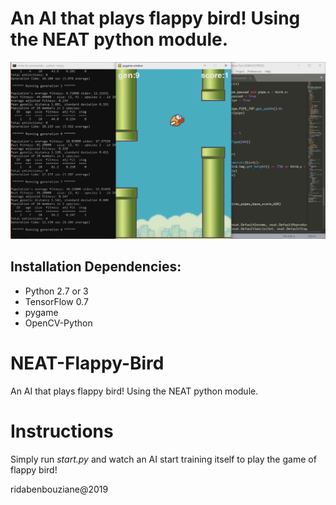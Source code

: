 # An AI that plays flappy bird! Using the NEAT python module.

<img src="IMG/FB.png" alt="" style="text-align: center;"/>


## Installation Dependencies:
* Python 2.7 or 3
* TensorFlow 0.7
* pygame
* OpenCV-Python

# NEAT-Flappy-Bird
An AI that plays flappy bird! Using the NEAT python module.

# Instructions
Simply run *start.py* and watch an AI start training itself to play the game of flappy bird!


ridabenbouziane@2019
